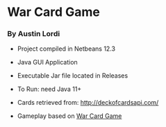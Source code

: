 # War Card Game
### By Austin Lordi

- Project compiled in Netbeans 12.3

- Java GUI Application

- Executable Jar file located in Releases

- To Run: need Java 11+

- Cards retrieved from: http://deckofcardsapi.com/

- Gameplay based on [War Card Game](https://en.wikipedia.org/wiki/War_(card_game))

